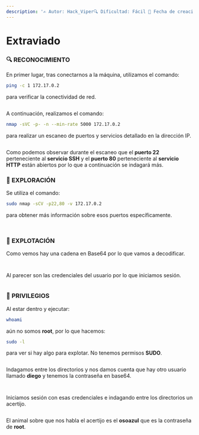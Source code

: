 ```yaml
---
description: '✍️ Autor: Hack_Viper🔍 Dificultad: Fácil 📅 Fecha de creación: 12/01/2025'
---
```


# Extraviado

### 🔍 RECONOCIMIENTO

En primer lugar, tras conectarnos a la máquina, utilizamos el comando:

```bash
ping -c 1 172.17.0.2
```

para verificar la conectividad de red.

<figure><img src="../../.gitbook/assets/image (1) (1) (1) (1) (1).png" alt=""><figcaption></figcaption></figure>

A continuación, realizamos el comando:

```bash
nmap -sVC -p- -n --min-rate 5000 172.17.0.2
```

para realizar un escaneo de puertos y servicios detallado en la dirección IP.

<figure><img src="../../.gitbook/assets/imagen (85).png" alt=""><figcaption></figcaption></figure>

Como podemos observar durante el escaneo que el **puerto 22** perteneciente al **servicio SSH** y el **puerto 80** perteneciente al **servicio HTTP** están abiertos por lo que a continuación se indagará más.&#x20;

### 🔎 **EXPLORACIÓN**

Se utiliza el comando:

```bash
sudo nmap -sCV -p22,80 -v 172.17.0.2
```

para obtener más información sobre esos puertos específicamente.

<figure><img src="../../.gitbook/assets/imagen (86).png" alt=""><figcaption></figcaption></figure>

<figure><img src="../../.gitbook/assets/imagen (87).png" alt=""><figcaption></figcaption></figure>

### 🚀 **EXPLOTACIÓN**

Como vemos hay una cadena en Base64 por lo que vamos a decodificar.&#x20;

<figure><img src="../../.gitbook/assets/imagen (88).png" alt=""><figcaption></figcaption></figure>

<figure><img src="../../.gitbook/assets/imagen (89).png" alt=""><figcaption></figcaption></figure>

Al parecer son las credenciales del usuario por lo que iniciamos sesión.

<figure><img src="../../.gitbook/assets/imagen (90).png" alt=""><figcaption></figcaption></figure>

### 🔐 **PRIVILEGIOS**

Al estar dentro y ejecutar:

```bash
whoami
```

aún no somos **root**, por lo que hacemos:

```bash
sudo -l
```

para ver si hay algo para explotar. No tenemos permisos **SUDO**.

<figure><img src="../../.gitbook/assets/imagen (91).png" alt=""><figcaption></figcaption></figure>

Indagamos entre los directorios y nos damos cuenta que hay otro usuario llamado **diego** y tenemos la contraseña en base64.

<figure><img src="../../.gitbook/assets/imagen (92).png" alt=""><figcaption></figcaption></figure>

<figure><img src="../../.gitbook/assets/imagen (93).png" alt=""><figcaption></figcaption></figure>

Iniciamos sesión con esas credenciales e indagando entre los directorios un acertijo.

<figure><img src="../../.gitbook/assets/imagen (94).png" alt=""><figcaption></figcaption></figure>

El animal sobre que nos habla el acertijo es el **osoazul** que es la contraseña de **root**.

<figure><img src="../../.gitbook/assets/imagen (95).png" alt=""><figcaption></figcaption></figure>

